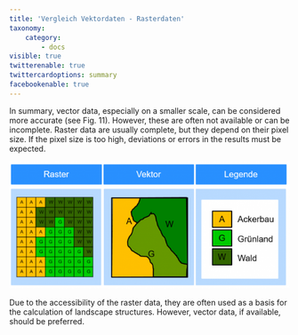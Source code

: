 ```yaml
---
title: 'Vergleich Vektordaten - Rasterdaten'
taxonomy:
    category:
        - docs
visible: true
twitterenable: true
twittercardoptions: summary
facebookenable: true
---
```


In summary, vector data, especially on a smaller scale, can be considered more accurate (see Fig. 11). However, these are often not available or can be incomplete. Raster data are usually complete, but they depend on their pixel size. If the pixel size is too high, deviations or errors in the results must be expected.

![LSM_Raster2](Raster_1.png?lightbox=800&classes=caption "Fig. 11: Comparison of raster and vector data")

Due to the accessibility of the raster data, they are often used as a basis for the calculation of landscape structures. However, vector data, if available, should be preferred.
